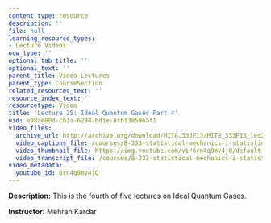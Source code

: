 ```yaml
---
content_type: resource
description: ''
file: null
learning_resource_types:
- Lecture Videos
ocw_type: ''
optional_tab_title: ''
optional_text: ''
parent_title: Video Lectures
parent_type: CourseSection
related_resources_text: ''
resource_index_text: ''
resourcetype: Video
title: 'Lecture 25: Ideal Quantum Gases Part 4'
uid: e08ae80d-cb1a-6298-bd1e-8fb138596af1
video_files:
  archive_url: http://archive.org/download/MIT8.333F13/MIT8_333F13_lec25_300k.mp4
  video_captions_file: /courses/8-333-statistical-mechanics-i-statistical-mechanics-of-particles-fall-2013/1596762e4d555f93a90783b94725f51d_6rn4q9mv4jQ.vtt
  video_thumbnail_file: https://img.youtube.com/vi/6rn4q9mv4jQ/default.jpg
  video_transcript_file: /courses/8-333-statistical-mechanics-i-statistical-mechanics-of-particles-fall-2013/16724724ff6aba5d4b04b38a706c1411_6rn4q9mv4jQ.pdf
video_metadata:
  youtube_id: 6rn4q9mv4jQ
---
```


**Description:** This is the fourth of five lectures on Ideal Quantum Gases.

**Instructor:** Mehran Kardar